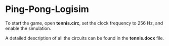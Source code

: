 # Ping-Pong-Logisim
To start the game, open **tennis.circ**, set the clock frequency to 256 Hz, and enable the simulation.

A detailed description of all the circuits can be found in the **tennis.docx** file.
